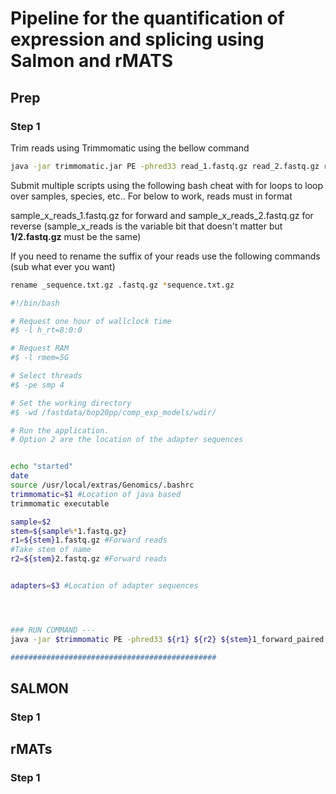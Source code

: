 # Pipeline for the quantification of expression and splicing using Salmon and rMATS 

## Prep

### Step 1 
Trim reads using Trimmomatic using the bellow command
```sh
java -jar trimmomatic.jar PE -phred33 read_1.fastq.gz read_2.fastq.gz read_1_forward_paired.fastq.gz read_1_forward_unpaired.fastq.gz read_2_reverse_paired.fastq.gz read_2_reverse_unpaired.fastq.gz ILLUMINACLIP:adaptors.fa:2:30:10 LEADING:3 TRAILING:3 SLIDINGWINDOW:4:15 MINLEN:95']
```

Submit multiple scripts using the following bash cheat with for loops to loop over samples, species, etc..
For below to work, reads must in format 

sample_x_reads_1.fastq.gz for forward and sample_x_reads_2.fastq.gz for reverse (sample_x_reads is the variable bit that doesn't matter but **1/2.fastq.gz** must be the same)

If you need to rename the suffix of your reads use the following commands (sub what ever you want)
 
```sh
rename _sequence.txt.gz .fastq.gz *sequence.txt.gz 
```

```sh
#!/bin/bash

# Request one hour of wallclock time
#$ -l h_rt=8:0:0

# Request RAM
#$ -l rmem=5G

# Select threads
#$ -pe smp 4

# Set the working directory
#$ -wd /fastdata/bop20pp/comp_exp_models/wdir/

# Run the application.
# Option 2 are the location of the adapter sequences


echo "started"
date
source /usr/local/extras/Genomics/.bashrc
trimmomatic=$1 #Location of java based 
trimmomatic executable

sample=$2
stem=${sample%*1.fastq.gz}
r1=${stem}1.fastq.gz #Forward reads 
#Take stem of name
r2=${stem}2.fastq.gz #Forward reads 


adapters=$3 #Location of adapter sequences




### RUN COMMAND ---
java -jar $trimmomatic PE -phred33 ${r1} ${r2} ${stem}1_forward_paired.fastq.gz ${stem}1_forward_unpaired.fastq.gz ${stem}2_reverse_paired.fastq.gz ${stem}2_reverse_unpaired.fastq.gz ILLUMINACLIP:${adapters}:2:30:10 LEADING:3 TRAILING:3 SLIDINGWINDOW:4:15 MINLEN:95']

##############################################
```

## SALMON 

### Step 1

## rMATs 
### Step 1 
